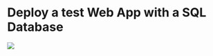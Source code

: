 # Deploy a test Web App with a SQL Database

<a href="https://portal.azure.com/#create/Microsoft.Template/uri/https%3A%2F%2Fraw.githubusercontent.com%2Ftimblewitt%2FTimCo%2Fmaster%2FBuild-Web-App%2Fazuredeploy.json" target="_blank">
    <img src="http://azuredeploy.net/deploybutton.png"/>
